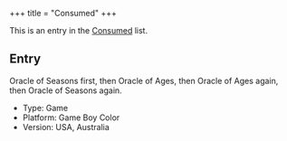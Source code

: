+++
title = "Consumed"
+++

This is an entry in the [Consumed](@/notes/Consumption/Consumed.md) list.

## Entry

Oracle of Seasons first, then Oracle of Ages, then Oracle of Ages again, then Oracle of Seasons again.

- Type: Game
- Platform: Game Boy Color
- Version: USA, Australia
